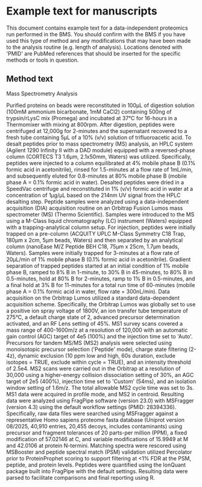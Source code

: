 # Example text for manuscripts <!-- omit in toc -->

This document contains example text for a data-independent proteomics run performed in the BMS. You should confirm with the BMS if you have used this type of method and any modifications that may have been made to the analysis routine (e.g. length of analysis). Locations denoted with 'PMID' are PubMed references that should be inserted for the specific methods or tools in question. 

## Method text

Mass Spectrometry Analysis

Purified proteins on beads were reconstituted in 100μL of digestion solution (100mM ammonium bicarbonate, 1mM CaCl2) containing 500ng of trypsin/rLysC mix (Promega) and incubated at 37°C for 16-hours in a Thermomixer with mixing at 800rpm. After digestion, peptides were centrifuged at 12,000g for 2-minutes and the supernatant recovered to a fresh tube containing 5μL of a 10% (v/v) solution of trifluoroacetic acid. To desalt peptides prior to mass spectrometry (MS) analysis, an HPLC system (Agilent 1290 Infinity II with a DAD module) equipped with a reversed-phase column (CORTECS T3 1.6μm, 2.1x50mm, Waters) was utilized. Specifically, peptides were injected to a column equilibrated at 4% mobile phase B (0.1% formic acid in acetonitrile), rinsed for 1.5-minutes at a flow rate of 1mL/min, and subsequently eluted for 0.8-minutes at 80% mobile phase B (mobile phase A = 0.1% formic acid in water). Desalted peptides were dried in a SpeedVac centrifuge and reconstituted in 1% (v/v) formic acid in water at a concentration of 1μg/μL based on the 214nm UV signal from the HPLC desalting step. Peptide samples were analyzed using a data-independent acquisition (DIA) acquisition routine on an Orbitrap Fusion Lumos mass spectrometer (MS) (Thermo Scientific). Samples were introduced to the MS using a M-Class liquid chromatography (LC) instrument (Waters) equipped with a trapping-analytical column setup. For injection, peptides were initially trapped on a pre-column (ACQUITY UPLC M-Class Symmetry C18 Trap, 180µm x 2cm, 5µm beads, Waters) and then separated by an analytical column (nanoEase M/Z Peptide BEH C18, 75µm x 25cm, 1.7µm beads, Waters). Samples were initially trapped for 3-minutes at a flow rate of 20µL/min of 1% mobile phase B (0.1% formic acid in acetonitrile). Gradient separation of trapped peptides started at an initial condition of 1% mobile phase B, ramped to 8% B in 1-minute, to 30% B in 45-minutes, to 80% B in 0.5-minutes, hold at 80% B for 2-minutes, ramp to 1% B in 0.5-minutes, and a final hold at 3% B for 11-minutes for a total run time of 60-minutes (mobile phase A = 0.1% formic acid in water, flow rate = 300nL/min). Data acquisition on the Orbitrap Lumos utilized a standard data-dependent acquisition scheme. Specifically, the Orbitrap Lumos was globally set to use a positive ion spray voltage of 1800V, an ion transfer tube temperature of 275°C, a default charge state of 2, advanced precursor determination activated, and an RF Lens setting of 45%. MS1 survey scans covered a mass range of 400-1600m/z at a resolution of 120,000 with an automatic gain control (AGC) target of 4e5 (100%) and the injection time set to 'Auto'. Precursors for tandem MS/MS (MS2) analysis were selected using monoisotopic precursor selection ('Peptide' mode), charge state filtering (2-4z), dynamic exclusion (10 ppm low and high, 60s duration, exclude isotopes = TRUE, exclude within cycle = TRUE), and an intensity threshold of 2.5e4. MS2 scans were carried out in the Orbitrap at a resolution of 30,000 using a higher-energy collision dissociation setting of 30%, an AGC target of 2e5 (400%), injection time set to 'Custom' (54ms), and an isolation window setting of 1.6m/z. The total allowable MS2 cycle time was set to 3s. MS1 data were acquired in profile mode, and MS2 in centroid. Resulting data were analyzed using FragPipe software (version 23.0) with MSFragger (version 4.3) using the default workflow settings (PMID: 28394336). Specifically, raw data files were searched using MSFragger against a representative Homo sapiens proteome fasta database (Uniprot version 08/2025, 40,910 entries, 20,455 decoys, includes contaminants) using precursor and fragment tolerances of 20 parts-per million (PPM), a fixed modification of 57.02146 at C, and variable modifications of 15.9949 at M and 42.0106 at protein N-termini. Matching spectra were rescored using MSBooster and peptide spectral match (PSM) validation utilized Percolator prior to ProteinProphet scoring to support filtering at <1% FDR at the PSM, peptide, and protein levels. Peptides were quantified using the IonQuant package built into FragPipe with the default settings. Resulting data were parsed to facilitate comparisons and final reporting using R. 
